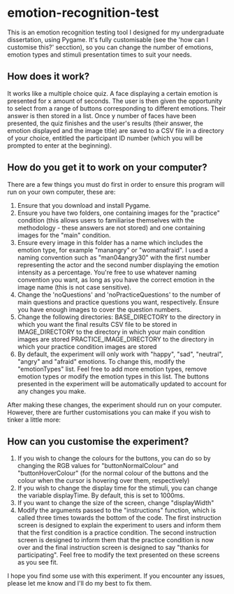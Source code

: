 # emotion-recognition-test
This is an emotion recognition testing tool I designed for my undergraduate dissertation, using Pygame. It's fully customisable (see the 'how can I customise this?' secction), so you can change the number of emotions, emotion types and stimuli presentation times to suit your needs.

## How does it work?
It works like a multiple choice quiz. A face displaying a certain emotion is presented for x amount of seconds. The user is then given the opportunity to select from a range of buttons corresponding to different emotions. Their answer is then stored in a list. Once y number of faces have been presented, the quiz finishes and the user's results (their answer, the emotion displayed and the image title) are saved to a CSV file in a directory of your choice, entitled the participant ID number (which you will be prompted to enter at the beginning).

## How do you get it to work on your computer?
There are a few things you must do first in order to ensure this program will run on your own computer, these are:
1. Ensure that you download and install Pygame.
2. Ensure you have two folders, one containing images for the "practice" condition (this allows users to familiarise themselves with the methodology - these answers are not stored) and one containing images for the "main" condition.
3. Ensure every image in this folder has a name which includes the emotion type, for example "manangry" or "womanafraid". I used a naming convention such as "man04angry30" with the first number representing the actor and the second number displaying the emotion intensity as a percentage. You're free to use whatever naming convention you want, as long as you have the correct emotion in the image name (this is not case sensitive).
4. Change the 'noQuestions' and 'noPracticeQuestions' to the number of main questions and practice questions you want, respectively. Ensure you have enough images to cover the question numbers.
5. Change the following directories:
BASE_DIRECTORY to the directory in which you want the final results CSV file to be stored in
IMAGE_DIRECTORY to the directory in which your main condition images are stored
PRACTICE_IMAGE_DIRECTORY to the directory in which your practice condition images are stored
6. By default, the experiment will only work with "happy", "sad", "neutral", "angry" and "afraid" emotions. To change this, modify the "emotionTypes" list. Feel free to add more emotion types, remove emotion types or modify the emotion types in this list. The buttons presented in the experiment will be automatically updated to account for any changes you make.

After making these changes, the experiment should run on your computer. However, there are further customisations you can make if you wish to tinker a little more:

## How can you customise the experiment?
1. If you wish to change the colours for the buttons, you can do so by changing the RGB values for "buttonNormalColour" and "buttonHoverColour" (for the normal colour of the buttons and the colour when the cursor is hovering over them, respectively)
2. If you wish to change the display time for the stimuli, you can change the variable displayTime. By default, this is set to 1000ms.
3. If you want to change the size of the screen, change "displayWidth"
4. Modify the arguments passed to the "instructions" function, which is called three times towards the bottom of the code. The first instruction screen is designed to explain the experiment to users and inform them that the first condition is a practice condition. The second instruction screen is designed to inform them that the practice condition is now over and the final instruction screen is designed to say "thanks for participating". Feel free to modify the text presented on these screens as you see fit. 


I hope you find some use with this experiment. If you encounter any issues, please let me know and I'll do my best to fix them.

